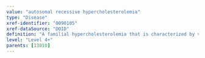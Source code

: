 ```yaml
---
value: "autosomal recessive hypercholesterolemia"
type: "Disease"
xref-identifier: "0090105"
xref-dataSource: "DOID"
definition: "A familial hypercholesterolemia that is characterized by very high levels of low-density lipoprotein (LDL) cholesterol (usually above 400 mg/dl) and increased risk of premature atherosclerotic cardiovascular disease, and has_material_basis_in autosomal recessive homozygous mutation in the low density lipoprotein receptor adaptor protein 1 gene (LDLRAP1) on chromosome 1p36."
level: "Level 4+"
parents: [13810]
---
```

